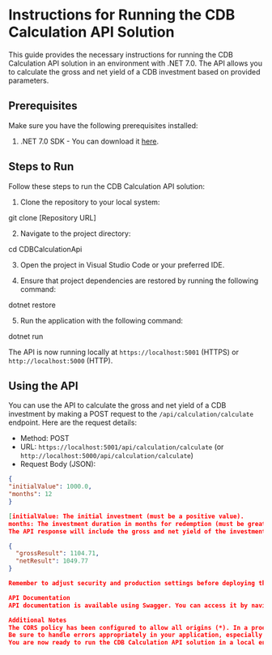 # Instructions for Running the CDB Calculation API Solution

This guide provides the necessary instructions for running the CDB Calculation API solution in an environment with .NET 7.0. The API allows you to calculate the gross and net yield of a CDB investment based on provided parameters.

## Prerequisites

Make sure you have the following prerequisites installed:

1. .NET 7.0 SDK - You can download it [here](https://dotnet.microsoft.com/download/dotnet/7.0).

## Steps to Run

Follow these steps to run the CDB Calculation API solution:

1. Clone the repository to your local system:

git clone [Repository URL]

2. Navigate to the project directory:

cd CDBCalculationApi

3. Open the project in Visual Studio Code or your preferred IDE.

4. Ensure that project dependencies are restored by running the following command:

dotnet restore

5. Run the application with the following command:

dotnet run

The API is now running locally at `https://localhost:5001` (HTTPS) or `http://localhost:5000` (HTTP).

## Using the API

You can use the API to calculate the gross and net yield of a CDB investment by making a POST request to the `/api/calculation/calculate` endpoint. Here are the request details:

- Method: POST
- URL: `https://localhost:5001/api/calculation/calculate` (or `http://localhost:5000/api/calculation/calculate`)
- Request Body (JSON):

```json
{
"initialValue": 1000.0,
"months": 12
}

[initialValue: The initial investment (must be a positive value).
months: The investment duration in months for redemption (must be greater than 0).
The API response will include the gross and net yield of the investment in JSON format:]

{
  "grossResult": 1104.71,
  "netResult": 1049.77
}

Remember to adjust security and production settings before deploying the API to a production environment.

API Documentation
API documentation is available using Swagger. You can access it by navigating to https://localhost:5001/swagger (or http://localhost:5000/swagger) in your browser

Additional Notes
The CORS policy has been configured to allow all origins (*). In a production environment, adjust this configuration as needed to enhance security.
Be sure to handle errors appropriately in your application, especially the exceptions defined in the code, such as InvestmentCalculatorException.
You are now ready to run the CDB Calculation API solution in a local environment.
